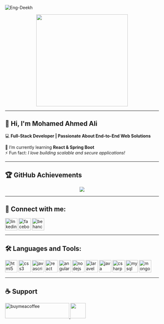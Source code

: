 <!-- Profile Views -->
<p align="left"> <img src="https://komarev.com/ghpvc/?username=Eng-Deekh&label=Profile%20views&color=0e75b6&style=flat" alt="Eng-Deekh" /> </p>

<!-- Profile Banner / Avatar -->
<p align="center">
  <img src="https://cdn.dribbble.com/users/1162077/screenshots/3848914/programmer.gif" width="300px" />
</p>

---

## 👋 Hi, I'm Mohamed Ahmed Ali
💻 **Full-Stack Developer | Passionate About End-to-End Web Solutions**  

🌱 I’m currently learning **React & Spring Boot**  
⚡ Fun fact: *I love building scalable and secure applications!*  

---

## 🏆 GitHub Achievements
<p align="center">
  <img src="https://github-profile-trophy.vercel.app/?username=Eng-Deekh&theme=radical&no-frame=true&no-bg=false&margin-w=15" />
</p>

---

## 🤝 Connect with me:
<p align="left">
<a href="https://linkedin.com/in/your-linkedin" target="blank"><img align="center" src="https://cdn-icons-png.flaticon.com/512/174/174857.png" alt="linkedin" height="40" width="40" /></a>
<a href="https://facebook.com/your-facebook" target="blank"><img align="center" src="https://cdn-icons-png.flaticon.com/512/733/733547.png" alt="facebook" height="40" width="40" /></a>
<a href="https://behance.net/your-behance" target="blank"><img align="center" src="https://cdn-icons-png.flaticon.com/512/145/145799.png" alt="behance" height="40" width="40" /></a>
</p>

---

## 🛠️ Languages and Tools:
<p align="left"> 
  <img src="https://cdn.worldvectorlogo.com/logos/html-1.svg" alt="html5" width="40" height="40"/> 
  <img src="https://cdn.worldvectorlogo.com/logos/css-3.svg" alt="css3" width="40" height="40"/> 
  <img src="https://cdn.worldvectorlogo.com/logos/logo-javascript.svg" alt="javascript" width="40" height="40"/> 
  <img src="https://cdn.worldvectorlogo.com/logos/react-2.svg" alt="react" width="40" height="40"/> 
  <img src="https://cdn.worldvectorlogo.com/logos/angular-icon-1.svg" alt="angular" width="40" height="40"/> 
  <img src="https://cdn.worldvectorlogo.com/logos/nodejs-icon.svg" alt="nodejs" width="40" height="40"/> 
  <img src="https://cdn.worldvectorlogo.com/logos/laravel-2.svg" alt="laravel" width="40" height="40"/> 
  <img src="https://cdn.worldvectorlogo.com/logos/java-4.svg" alt="java" width="40" height="40"/> 
  <img src="https://cdn.worldvectorlogo.com/logos/c--4.svg" alt="csharp" width="40" height="40"/> 
  <img src="https://cdn.worldvectorlogo.com/logos/mysql-4.svg" alt="mysql" width="40" height="40"/> 
  <img src="https://cdn.worldvectorlogo.com/logos/mongodb-icon-1.svg" alt="mongodb" width="40" height="40"/> 
</p>

---

## ☕ Support
<p>
  <a href="https://www.buymeacoffee.com/yourlink" target="_blank">
    <img src="https://cdn.buymeacoffee.com/buttons/v2/default-yellow.png" height="50" width="210" alt="buymeacoffee" />
  </a>
  <a href="https://buymeacoffee.com/yourlink" target="_blank">
    <img src="https://img.shields.io/badge/Donate-Buy%20Me%20a%20Coffee-black?style=for-the-badge&logo=buymeacoffee" height="50"/>
  </a>
</p>

